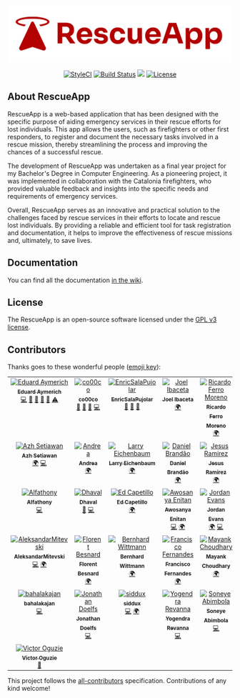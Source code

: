 <p align="center">
<img src="public/img/RescueApp-logo-horizontal.png" alt="RescueApp">
</p>
<p align="center">
<a href="https://github.styleci.io/repos/184948124"><img src="https://github.styleci.io/repos/184948124/shield?style=flat" alt="StyleCI"></a>
<a href="https://travis-ci.org/eduayme/RescueApp"><img src="https://api.travis-ci.com/eduayme/RescueApp.svg?branch=master" alt="Build Status"></a>
<a href="https://github.com/eduayme/RescueApp/releases/tag/v1.3.2"><img src="https://img.shields.io/badge/version-v1.3.2-blue"></a>
<a href="https://github.com/eduayme/RescueApp/blob/master/LICENSE"><img src="https://img.shields.io/badge/License-GPLv3-blue.svg" alt="License"></a>
</p>


## About RescueApp
RescueApp is a web-based application that has been designed with the specific purpose of aiding emergency services in their rescue efforts for lost individuals. This app allows the users, such as firefighters or other first responders, to register and document the necessary tasks involved in a rescue mission, thereby streamlining the process and improving the chances of a successful rescue.

The development of RescueApp was undertaken as a final year project for my Bachelor's Degree in Computer Engineering. As a pioneering project, it was implemented in collaboration with the Catalonia firefighters, who provided valuable feedback and insights into the specific needs and requirements of emergency services.

Overall, RescueApp serves as an innovative and practical solution to the challenges faced by rescue services in their efforts to locate and rescue lost individuals. By providing a reliable and efficient tool for task registration and documentation, it helps to improve the effectiveness of rescue missions and, ultimately, to save lives.


## Documentation
You can find all the documentation [in the wiki](https://github.com/eduayme/RescueApp/wiki).


## License
The RescueApp is an open-source software licensed under the [GPL v3 license](https://opensource.org/licenses/GPL-3.0).


## Contributors
Thanks goes to these wonderful people ([emoji key](https://allcontributors.org/docs/en/emoji-key)):

<!-- ALL-CONTRIBUTORS-LIST:START - Do not remove or modify this section -->
<!-- prettier-ignore-start -->
<!-- markdownlint-disable -->
<table>
  <tbody>
    <tr>
      <td align="center" valign="top" width="20%"><a href="https://linkedin.com/in/eduayme"><img src="https://avatars3.githubusercontent.com/u/26260104?v=4?s=100" width="100px;" alt="Eduard Aymerich"/><br /><sub><b>Eduard Aymerich</b></sub></a><br /><a href="https://github.com/eduayme/RescueApp/commits?author=eduayme" title="Code">💻</a> <a href="#ideas-eduayme" title="Ideas, Planning, & Feedback">🤔</a> <a href="#maintenance-eduayme" title="Maintenance">🚧</a> <a href="#projectManagement-eduayme" title="Project Management">📆</a> <a href="https://github.com/eduayme/RescueApp/pulls?q=is%3Apr+reviewed-by%3Aeduayme" title="Reviewed Pull Requests">👀</a> <a href="https://github.com/eduayme/RescueApp/commits?author=eduayme" title="Tests">⚠️</a></td>
      <td align="center" valign="top" width="20%"><a href="https://github.com/co00co"><img src="https://avatars3.githubusercontent.com/u/11724652?v=4?s=100" width="100px;" alt="co00co"/><br /><sub><b>co00co</b></sub></a><br /><a href="#ideas-co00co" title="Ideas, Planning, & Feedback">🤔</a> <a href="https://github.com/eduayme/RescueApp/commits?author=co00co" title="Documentation">📖</a> <a href="https://github.com/eduayme/RescueApp/issues?q=author%3Aco00co" title="Bug reports">🐛</a> <a href="https://github.com/eduayme/RescueApp/commits?author=co00co" title="Code">💻</a></td>
      <td align="center" valign="top" width="20%"><a href="https://github.com/EnricSalaPujolar"><img src="https://avatars3.githubusercontent.com/u/56341832?v=4?s=100" width="100px;" alt="EnricSalaPujolar"/><br /><sub><b>EnricSalaPujolar</b></sub></a><br /><a href="#ideas-EnricSalaPujolar" title="Ideas, Planning, & Feedback">🤔</a> <a href="https://github.com/eduayme/RescueApp/commits?author=EnricSalaPujolar" title="Documentation">📖</a> <a href="#design-EnricSalaPujolar" title="Design">🎨</a></td>
      <td align="center" valign="top" width="20%"><a href="https://joelibaceta.github.io"><img src="https://avatars1.githubusercontent.com/u/864790?v=4?s=100" width="100px;" alt="Joel Ibaceta"/><br /><sub><b>Joel Ibaceta</b></sub></a><br /><a href="#translation-joelibaceta" title="Translation">🌍</a></td>
      <td align="center" valign="top" width="20%"><a href="https://github.com/rferromoreno"><img src="https://avatars2.githubusercontent.com/u/5116187?v=4?s=100" width="100px;" alt="Ricardo Ferro Moreno"/><br /><sub><b>Ricardo Ferro Moreno</b></sub></a><br /><a href="#translation-rferromoreno" title="Translation">🌍</a></td>
    </tr>
    <tr>
      <td align="center" valign="top" width="20%"><a href="https://dribbble.com/azhsetiawan"><img src="https://avatars0.githubusercontent.com/u/3045602?v=4?s=100" width="100px;" alt="Azh Setiawan"/><br /><sub><b>Azh Setiawan</b></sub></a><br /><a href="#translation-azhsetiawan" title="Translation">🌍</a> <a href="https://github.com/eduayme/RescueApp/commits?author=azhsetiawan" title="Code">💻</a></td>
      <td align="center" valign="top" width="20%"><a href="https://github.com/kaywinnet"><img src="https://avatars3.githubusercontent.com/u/26384252?v=4?s=100" width="100px;" alt="Andrea"/><br /><sub><b>Andrea</b></sub></a><br /><a href="#translation-kaywinnet" title="Translation">🌍</a></td>
      <td align="center" valign="top" width="20%"><a href="https://github.com/larryebaum"><img src="https://avatars1.githubusercontent.com/u/6776768?v=4?s=100" width="100px;" alt="Larry Eichenbaum"/><br /><sub><b>Larry Eichenbaum</b></sub></a><br /><a href="#translation-larryebaum" title="Translation">🌍</a></td>
      <td align="center" valign="top" width="20%"><a href="https://github.com/dcbCIn"><img src="https://avatars0.githubusercontent.com/u/48742131?v=4?s=100" width="100px;" alt="Daniel Brandão"/><br /><sub><b>Daniel Brandão</b></sub></a><br /><a href="#translation-dcbCIn" title="Translation">🌍</a></td>
      <td align="center" valign="top" width="20%"><a href="https://github.com/MRamirezO"><img src="https://avatars1.githubusercontent.com/u/4284570?v=4?s=100" width="100px;" alt="Jesus Ramirez"/><br /><sub><b>Jesus Ramirez</b></sub></a><br /><a href="#translation-MRamirezO" title="Translation">🌍</a></td>
    </tr>
    <tr>
      <td align="center" valign="top" width="20%"><a href="http://alfathony.com"><img src="https://avatars1.githubusercontent.com/u/14884603?v=4?s=100" width="100px;" alt="Alfathony"/><br /><sub><b>Alfathony</b></sub></a><br /><a href="https://github.com/eduayme/RescueApp/commits?author=alfathony" title="Code">💻</a></td>
      <td align="center" valign="top" width="20%"><a href="https://github.com/Dhavalc2012"><img src="https://avatars1.githubusercontent.com/u/7031028?v=4?s=100" width="100px;" alt="Dhaval"/><br /><sub><b>Dhaval</b></sub></a><br /><a href="https://github.com/eduayme/RescueApp/issues?q=author%3ADhavalc2012" title="Bug reports">🐛</a> <a href="https://github.com/eduayme/RescueApp/commits?author=Dhavalc2012" title="Code">💻</a></td>
      <td align="center" valign="top" width="20%"><a href="https://github.com/edcapetti"><img src="https://avatars1.githubusercontent.com/u/6628306?v=4?s=100" width="100px;" alt="Ed Capetillo"/><br /><sub><b>Ed Capetillo</b></sub></a><br /><a href="#translation-edcapetti" title="Translation">🌍</a></td>
      <td align="center" valign="top" width="20%"><a href="http://eniabiola.github.io"><img src="https://avatars2.githubusercontent.com/u/46572982?v=4?s=100" width="100px;" alt="Awosanya Enitan"/><br /><sub><b>Awosanya Enitan</b></sub></a><br /><a href="https://github.com/eduayme/RescueApp/commits?author=eniabiola" title="Code">💻</a> <a href="#translation-eniabiola" title="Translation">🌍</a></td>
      <td align="center" valign="top" width="20%"><a href="http://herpderp.ca"><img src="https://avatars2.githubusercontent.com/u/141931?v=4?s=100" width="100px;" alt="Jordan Evans"/><br /><sub><b>Jordan Evans</b></sub></a><br /><a href="#translation-aceofspades19" title="Translation">🌍</a> <a href="https://github.com/eduayme/RescueApp/commits?author=aceofspades19" title="Code">💻</a></td>
    </tr>
    <tr>
      <td align="center" valign="top" width="20%"><a href="https://github.com/AleksandarMitevski"><img src="https://avatars3.githubusercontent.com/u/59975218?v=4?s=100" width="100px;" alt="AleksandarMitevski"/><br /><sub><b>AleksandarMitevski</b></sub></a><br /><a href="https://github.com/eduayme/RescueApp/commits?author=AleksandarMitevski" title="Code">💻</a> <a href="#translation-AleksandarMitevski" title="Translation">🌍</a></td>
      <td align="center" valign="top" width="20%"><a href="https://fbesnard.com"><img src="https://avatars0.githubusercontent.com/u/22943342?v=4?s=100" width="100px;" alt="Florent Besnard"/><br /><sub><b>Florent Besnard</b></sub></a><br /><a href="#translation-besnardf" title="Translation">🌍</a></td>
      <td align="center" valign="top" width="20%"><a href="http://bernhardwittmann.com"><img src="https://avatars1.githubusercontent.com/u/17594215?v=4?s=100" width="100px;" alt="Bernhard Wittmann"/><br /><sub><b>Bernhard Wittmann</b></sub></a><br /><a href="#translation-BerniWittmann" title="Translation">🌍</a></td>
      <td align="center" valign="top" width="20%"><a href="https://github.com/m4tr1k"><img src="https://avatars0.githubusercontent.com/u/12871065?v=4?s=100" width="100px;" alt="Francisco Fernandes"/><br /><sub><b>Francisco Fernandes</b></sub></a><br /><a href="#translation-m4tr1k" title="Translation">🌍</a></td>
      <td align="center" valign="top" width="20%"><a href="https://github.com/M4yankChoudhary"><img src="https://avatars2.githubusercontent.com/u/42598915?v=4?s=100" width="100px;" alt="Mayank Choudhary"/><br /><sub><b>Mayank Choudhary</b></sub></a><br /><a href="#translation-M4yankChoudhary" title="Translation">🌍</a></td>
    </tr>
    <tr>
      <td align="center" valign="top" width="20%"><a href="https://github.com/jovynode"><img src="https://avatars2.githubusercontent.com/u/11630055?v=4?s=100" width="100px;" alt="bahalakajan"/><br /><sub><b>bahalakajan</b></sub></a><br /><a href="https://github.com/eduayme/RescueApp/commits?author=jovynode" title="Code">💻</a></td>
      <td align="center" valign="top" width="20%"><a href="http://www.sodatech.com/"><img src="https://avatars.githubusercontent.com/u/11443300?v=4?s=100" width="100px;" alt="Jonathan Doelfs"/><br /><sub><b>Jonathan Doelfs</b></sub></a><br /><a href="https://github.com/eduayme/RescueApp/commits?author=jonadoe" title="Code">💻</a></td>
      <td align="center" valign="top" width="20%"><a href="https://github.com/siddux"><img src="https://avatars.githubusercontent.com/u/7074956?v=4?s=100" width="100px;" alt="siddux"/><br /><sub><b>siddux</b></sub></a><br /><a href="https://github.com/eduayme/RescueApp/commits?author=siddux" title="Code">💻</a> <a href="#translation-siddux" title="Translation">🌍</a></td>
      <td align="center" valign="top" width="20%"><a href="https://github.com/yogendra-revanna"><img src="https://avatars.githubusercontent.com/u/71602500?v=4?s=100" width="100px;" alt="Yogendra Revanna"/><br /><sub><b>Yogendra Revanna</b></sub></a><br /><a href="https://github.com/eduayme/RescueApp/commits?author=yogendra-revanna" title="Code">💻</a></td>
      <td align="center" valign="top" width="20%"><a href="http://axiapro.com.ng"><img src="https://avatars.githubusercontent.com/u/20925998?v=4?s=100" width="100px;" alt="Soneye Abimbola"/><br /><sub><b>Soneye Abimbola</b></sub></a><br /><a href="https://github.com/eduayme/RescueApp/commits?author=bhimbho" title="Code">💻</a></td>
    </tr>
    <tr>
      <td align="center" valign="top" width="20%"><a href="https://github.com/OguzieVictor"><img src="https://avatars.githubusercontent.com/u/75391544?v=4?s=100" width="100px;" alt="Victor Oguzie"/><br /><sub><b>Victor Oguzie</b></sub></a><br /><a href="https://github.com/eduayme/RescueApp/commits?author=OguzieVictor" title="Documentation">📖</a></td>
    </tr>
  </tbody>
</table>

<!-- markdownlint-restore -->
<!-- prettier-ignore-end -->

<!-- ALL-CONTRIBUTORS-LIST:END -->

This project follows the [all-contributors](https://github.com/all-contributors/all-contributors) specification. Contributions of any kind welcome!
